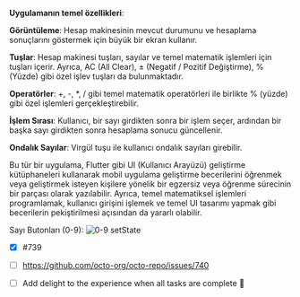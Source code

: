 **Uygulamanın temel özellikleri**:

**Görüntüleme**: Hesap makinesinin mevcut durumunu ve hesaplama sonuçlarını göstermek için büyük bir ekran kullanır.

**Tuşlar**: Hesap makinesi tuşları, sayılar ve temel matematik işlemleri için tuşları içerir. Ayrıca, AC (All Clear), ± (Negatif / Pozitif Değiştirme), % (Yüzde) gibi özel işlev tuşları da bulunmaktadır.

**Operatörler**: +, -, *, / gibi temel matematik operatörleri ile birlikte % (yüzde) gibi özel işlemleri gerçekleştirebilir.

**İşlem Sırası**: Kullanıcı, bir sayı girdikten sonra bir işlem seçer, ardından bir başka sayı girdikten sonra hesaplama sonucu güncellenir.

**Ondalık Sayılar**: Virgül tuşu ile kullanıcı ondalık sayıları girebilir.

Bu tür bir uygulama, Flutter gibi UI (Kullanıcı Arayüzü) geliştirme kütüphaneleri kullanarak mobil uygulama geliştirme becerilerini öğrenmek 
veya geliştirmek isteyen kişilere yönelik bir egzersiz veya öğrenme sürecinin bir parçası olarak yazılabilir.
Ayrıca, temel matematiksel işlemleri programlamak, kullanıcı girişini işlemek ve temel UI tasarımı yapmak gibi becerilerin pekiştirilmesi açısından da yararlı olabilir.

Sayı Butonları (0-9):
![0-9 setState](https://github.com/Topkir/Calculator/assets/63725705/a585fd3b-833d-48a1-a57f-8c687208b605)

- [x] #739
- [ ] https://github.com/octo-org/octo-repo/issues/740
- [ ] Add delight to the experience when all tasks are complete :tada:


